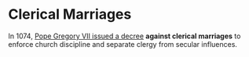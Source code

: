 # Clerical Marriages


In 1074, [Pope Gregory VII issued a decree](https://www.britannica.com/print/article/565425) **against clerical marriages** to enforce church discipline and separate clergy from secular influences.
